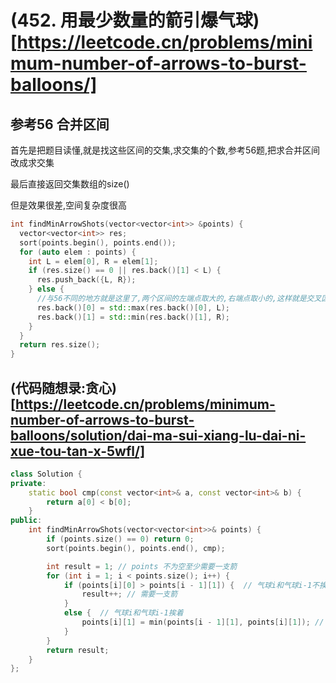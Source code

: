 # (452. 用最少数量的箭引爆气球)[https://leetcode.cn/problems/minimum-number-of-arrows-to-burst-balloons/]

## 参考56 合并区间

首先是把题目读懂,就是找这些区间的交集,求交集的个数,参考56题,把求合并区间改成求交集

最后直接返回交集数组的size()

但是效果很差,空间复杂度很高

```c++
int findMinArrowShots(vector<vector<int>> &points) {
  vector<vector<int>> res;
  sort(points.begin(), points.end());
  for (auto elem : points) {
    int L = elem[0], R = elem[1];
    if (res.size() == 0 || res.back()[1] < L) {
      res.push_back({L, R});
    } else {
      //与56不同的地方就是这里了,两个区间的左端点取大的,右端点取小的,这样就是交叉区间
      res.back()[0] = std::max(res.back()[0], L);
      res.back()[1] = std::min(res.back()[1], R);
    }
  }
  return res.size();
}
```

## (代码随想录:贪心)[https://leetcode.cn/problems/minimum-number-of-arrows-to-burst-balloons/solution/dai-ma-sui-xiang-lu-dai-ni-xue-tou-tan-x-5wfl/]

```c++
class Solution {
private:
    static bool cmp(const vector<int>& a, const vector<int>& b) {
        return a[0] < b[0];
    }
public:
    int findMinArrowShots(vector<vector<int>>& points) {
        if (points.size() == 0) return 0;
        sort(points.begin(), points.end(), cmp);

        int result = 1; // points 不为空至少需要一支箭
        for (int i = 1; i < points.size(); i++) {
            if (points[i][0] > points[i - 1][1]) {  // 气球i和气球i-1不挨着，注意这里不是>=
                result++; // 需要一支箭
            }
            else {  // 气球i和气球i-1挨着
                points[i][1] = min(points[i - 1][1], points[i][1]); // 更新重叠气球最小右边界
            }
        }
        return result;
    }
};
```
